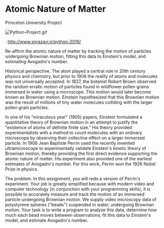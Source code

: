 # Atomic Nature of Matter

Princeton University Project

![Python-Project.gif](https://user-images.githubusercontent.com/45029937/79608759-cc920880-810a-11ea-85e1-d71ce40c98b3.gif)

. http://www.snrazavi.ir/python-2019/

Re-affirm the atomic nature of matter by tracking the motion of particles undergoing Brownian motion, fitting this data to Einstein's model, and estimating Avogadro's number.

Historical perspective. The atom played a central role in 20th century physics and chemistry, but prior to 1908 the reality of atoms and molecules was not universally accepted. In 1827, the botanist Robert Brown observed the random erratic motion of particles found in wildflower pollen grains immersed in water using a microscope. This motion would later become known as Brownian motion. Einstein hypothesized that this Brownian motion was the result of millions of tiny water molecules colliding with the larger pollen grain particles.

In one of his "miraculous year" (1905) papers, Einstein formulated a quantitative theory of Brownian motion in an attempt to justify the "existence of atoms of definite finite size." His theory provided experimentalists with a method to count molecules with an ordinary microscope by observing their collective effect on a larger immersed particle. In 1908 Jean Baptiste Perrin used the recently invented ultramicroscope to experimentally validate Einstein's kinetic theory of Brownian motion, thereby providing the first direct evidence supporting the atomic nature of matter. His experiment also provided one of the earliest estimates of Avogadro's number. For this work, Perrin won the 1926 Nobel Prize in physics.

The problem. In this assignment, you will redo a version of Perrin's experiment. Your job is greatly simplified because with modern video and computer technology (in conjunction with your programming skills), it is possible to accurately measure and track the motion of an immersed particle undergoing Brownian motion. We supply video microscopy data of polystyrene spheres ("beads") suspended in water, undergoing Brownian motion. Your task is to write a program to analyze this data, determine how much each bead moves between observations, fit this data to Einstein's model, and estimate Avogadro's number.
